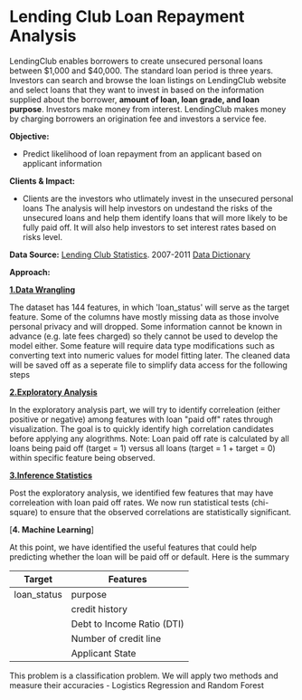 # Lending Club Loan Repayment Analysis


LendingClub enables borrowers to create unsecured personal loans between $1,000 and $40,000. The standard loan period is three years. Investors can search and browse the loan listings on LendingClub website and select loans that they want to invest in based on the information supplied about the borrower, **amount of loan, loan grade, and loan purpose**. Investors make money from interest. LendingClub makes money by charging borrowers an origination fee and investors a service fee.

**Objective:** 
- Predict likelihood of loan repayment from an applicant based on applicant information

**Clients & Impact:** 
- Clients are the investors who utlimately invest in the unsecured personal loans The analysis will help investors on undestand the risks of the unsecured loans and help them identify loans that will more likely to be fully paid off. It will also help investors to set interest rates based on risks level.

**Data Source:** [Lending Club Statistics](https://www.lendingclub.com/info/download-data.action/). 2007-2011 [Data Dictionary](https://github.com/sittingman/lending_repayment/blob/master/data_dict.ipynb)

**Approach:**

[**1.Data Wrangling**](https://github.com/sittingman/lending_repayment/blob/master/data_wrangling.ipynb)

The dataset has 144 features, in which 'loan_status' will serve as the target feature. Some of the columns have mostly missing data as those involve personal privacy and will dropped. Some information cannot be known in advance (e.g. late fees charged) so thely cannot be used to develop the model either. Some feature will require data type modifications such as converting text into numeric values for model fitting later. The cleaned data will be saved off as a seperate file to simplify data access for the following steps

[**2.Exploratory Analysis**](https://github.com/sittingman/lending_repayment/blob/master/data_exploratory.ipynb)

In the exploratory analysis part, we will try to identify correleation (either positive or negative) among features with loan "paid off" rates through visualization. The goal is to quickly identify high correlation candidates before applying any alogrithms.
Note: Loan paid off rate is calculated by all loans being paid off (target = 1) versus all loans (target = 1 + target = 0) within specific feature being observed.


[**3.Inference Statistics**](https://github.com/sittingman/lending_repayment/blob/master/inference_stat.ipynb)

Post the exploratory analysis, we identified few features that may have correleation with loan paid off rates. We now run statistical tests (chi-square) to ensure that the observed correlations are statistically significant.

[**4. Machine Learning**]

At this point, we have identified the useful features that could help predicting whether the loan will be paid off or default.
Here is the summary

| Target | Features |
| ------ | -------- |
|loan_status| purpose |
|           | credit history |
|           | Debt to Income Ratio (DTI)|
|           | Number of credit line |
|           | Applicant State |


This problem is a classification problem. We will apply two methods and measure their accuracies - Logistics Regression and Random Forest

